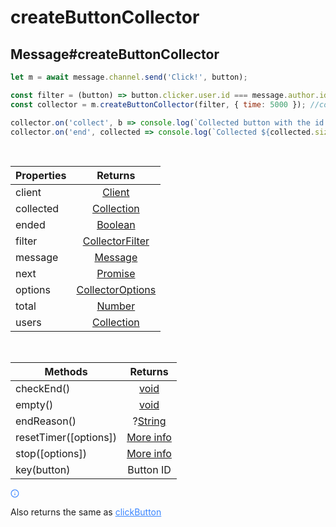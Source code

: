 # createButtonCollector

## Message#createButtonCollector

```js
let m = await message.channel.send('Click!', button);

const filter = (button) => button.clicker.user.id === message.author.id;
const collector = m.createButtonCollector(filter, { time: 5000 }); //collector for 5 seconds

collector.on('collect', b => console.log(`Collected button with the id ${b.id}`));
collector.on('end', collected => console.log(`Collected ${collected.size} items`)); 
```
<br>

| Properties | Returns |
| ------------- |:-------------:|
| client | [Client](https://discord.js.org/#/docs/main/stable/class/Client) |
| collected | [Collection](https://discord.js.org/#/docs/collection/master/class/Collection) |
| ended | [Boolean](https://developer.mozilla.org/en-US/docs/Web/JavaScript/Reference/Global_Objects/Boolean) |
| filter | [CollectorFilter](https://developer.mozilla.org/en-US/docs/Web/JavaScript/Reference/Global_Objects/Number) |
| message | [Message](https://discord.js.org/#/docs/main/stable/class/Message) |
| next | [Promise](https://developer.mozilla.org/en-US/docs/Web/JavaScript/Reference/Global_Objects/Promise) |
| options | [CollectorOptions](https://discord.js.org/#/docs/main/stable/typedef/CollectorOptions) |
| total |[Number](https://developer.mozilla.org/en-US/docs/Web/JavaScript/Reference/Global_Objects/Number) |
| users | [Collection](https://discord.js.org/#/docs/collection/master/class/Collection) |

<br>

| Methods | Returns |
| ------------- |:-------------:|
| checkEnd() | [void](https://developer.mozilla.org/en-US/docs/Web/JavaScript/Reference/Operators/void) |
| empty() | [void](https://developer.mozilla.org/en-US/docs/Web/JavaScript/Reference/Operators/void) |
| endReason() | ?[String](https://developer.mozilla.org/en-US/docs/Web/JavaScript/Reference/Global_Objects/String) |
| resetTimer([options]) | [More info](https://discord.js.org/#/docs/main/stable/class/ReactionCollector?scrollTo=resetTimer%C5%88) |
| stop([options]) | [More info](https://discord.js.org/#/docs/main/stable/class/ReactionCollector?scrollTo=resetTimer%C5%88) |
| key(button) | Button ID |

<div style="border-color: rgb(56, 132, 255);" data-key="d909803118b84b5c8da05ea946c63bc3" class="reset-3c756112--blockHint-a7403a60"><div class="reset-3c756112--hintIcon-7c7981dd--paragraph-ae3112d0"><svg preserveAspectRatio="xMidYMid meet" height="1em" width="1em" fill="currentColor" viewBox="0 0 24 24" xmlns="http://www.w3.org/2000/svg" xmlns:xlink="http://www.w3.org/1999/xlink" stroke="none" style="color: rgb(56, 132, 255);" class="icon-7f6730be--text-3f89f380"><g><path d="M12.2 8.98c.06-.01.12-.03.18-.06.06-.02.12-.05.18-.09l.15-.12c.18-.19.29-.45.29-.71 0-.06-.01-.13-.02-.19a.603.603 0 0 0-.06-.19.757.757 0 0 0-.09-.18c-.03-.05-.08-.1-.12-.15-.28-.27-.72-.37-1.09-.21-.13.05-.23.12-.33.21-.04.05-.09.1-.12.15-.04.06-.07.12-.09.18-.03.06-.05.12-.06.19-.01.06-.02.13-.02.19 0 .26.11.52.29.71.1.09.2.16.33.21.12.05.25.08.38.08.06 0 .13-.01.2-.02M13 16v-4a1 1 0 1 0-2 0v4a1 1 0 1 0 2 0M12 3c-4.962 0-9 4.038-9 9 0 4.963 4.038 9 9 9 4.963 0 9-4.037 9-9 0-4.962-4.037-9-9-9m0 20C5.935 23 1 18.065 1 12S5.935 1 12 1c6.066 0 11 4.935 11 11s-4.934 11-11 11" fill-rule="evenodd"></path></g></svg></div><p class="blockParagraph-544a408c" data-key="de1d78c67ab54395a7554f6c932e8970"><span class="text-4505230f--TextH400-3033861f--textContentFamily-49a318e1"><span data-key="4fca96d2c90d42a4bf701f47d3f12082"><span data-offset-key="4fca96d2c90d42a4bf701f47d3f12082:0">Also returns the same as </span></span><a class="link-a079aa82--primary-53a25e66--link-faf6c434" style="color: rgb(56, 132, 255);" data-key="54fe40dcc5c74d9ba77b00ad23eb1868" href="./clickButton"><span data-key="884aea57375846d6b741ed9401bccf67"><span data-offset-key="884aea57375846d6b741ed9401bccf67:0">clickButton</span></span></a><span data-key="f120ec024a734a7da91ca6951d4ac4b5"><span data-offset-key="f120ec024a734a7da91ca6951d4ac4b5:0"><span data-slate-zero-width="z">​</span></span></span></span></p></div>